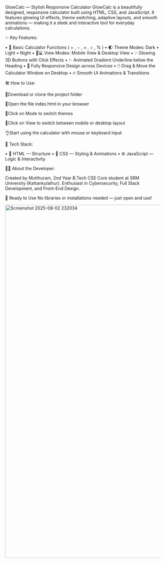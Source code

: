 GlowCalc — Stylish Responsive Calculator
GlowCalc is a beautifully designed, responsive calculator built using HTML, CSS, and JavaScript. It features glowing UI effects, theme switching, adaptive layouts, and smooth animations — making it a sleek and interactive tool for everyday calculations.

✨ Key Features:

• 🌈 Basic Calculator Functions ( + , − , × , ÷ , % )
• 🌓 Theme Modes: Dark • Light • Night
• 📱💻 View Modes: Mobile View & Desktop View
• 💡 Glowing 3D Buttons with Click Effects
• ✨ Animated Gradient Underline below the Heading
• 🎯 Fully Responsive Design across Devices
• 🖱️ Drag & Move the Calculator Window on Desktop
• 🔥 Smooth UI Animations & Transitions

🛠️ How to Use:

🎈Download or clone the project folder

🎈Open the file index.html in your browser

🎈Click on Mode to switch themes

🎈Click on View to switch between mobile or desktop layout

👌Start using the calculator with mouse or keyboard input

🔧 Tech Stack:

• 🧱 HTML — Structure
• 🎨 CSS — Styling & Animations
• ⚙️ JavaScript — Logic & Interactivity

👨‍💻 About the Developer:

Created by Mutthuram,
2nd Year B.Tech CSE Core student at SRM University (Kattankulathur).
Enthusiast in Cybersecurity, Full Stack Development, and Front-End Design.

📂 Ready to Use
No libraries or installations needed — just open and use!

<img width="1095" height="1149" alt="Screenshot 2025-08-02 232034" src="https://github.com/user-attachments/assets/0ab08de1-b058-4320-8c43-ea8296795938" />
